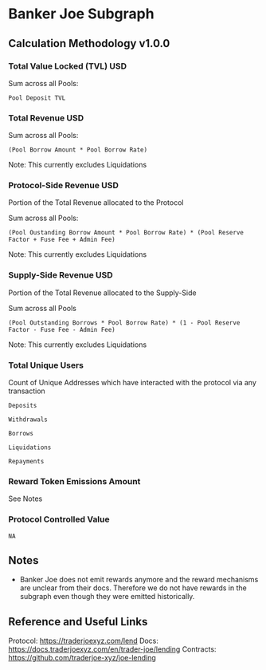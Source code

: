# Banker Joe Subgraph

## Calculation Methodology v1.0.0

### Total Value Locked (TVL) USD

Sum across all Pools:

`Pool Deposit TVL`

### Total Revenue USD

Sum across all Pools:

`(Pool Borrow Amount * Pool Borrow Rate)`

Note: This currently excludes Liquidations

### Protocol-Side Revenue USD

Portion of the Total Revenue allocated to the Protocol

Sum across all Pools:

`(Pool Oustanding Borrow Amount * Pool Borrow Rate) * (Pool Reserve Factor + Fuse Fee + Admin Fee)`

Note: This currently excludes Liquidations

### Supply-Side Revenue USD

Portion of the Total Revenue allocated to the Supply-Side

Sum across all Pools

`(Pool Outstanding Borrows * Pool Borrow Rate) * (1 - Pool Reserve Factor - Fuse Fee - Admin Fee)`

Note: This currently excludes Liquidations

### Total Unique Users

Count of Unique Addresses which have interacted with the protocol via any transaction

`Deposits`

`Withdrawals`

`Borrows`

`Liquidations`

`Repayments`

### Reward Token Emissions Amount

See Notes

### Protocol Controlled Value

`NA`

## Notes

- Banker Joe does not emit rewards anymore and the reward mechanisms are unclear from their docs. Therefore we do not have rewards in the subgraph even though they were emitted historically.

## Reference and Useful Links

Protocol: https://traderjoexyz.com/lend
Docs: https://docs.traderjoexyz.com/en/trader-joe/lending
Contracts: https://github.com/traderjoe-xyz/joe-lending
